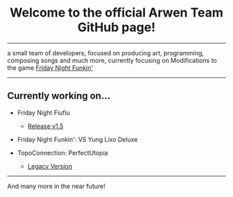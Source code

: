 <p align="center">
  <h1 align="center">Welcome to the official Arwen Team GitHub page!</h1>
</p>

------------------------
a small team of developers, focused on producing art, programming, composing songs and much more, currently focusing on Modifications to the game [Friday Night Funkin'](https://github.com/FunkinCrew/Funkin)

------------------------
## Currently working on...

* Friday Night Fiufiu
  * [Release v1.5](https://github.com/Arwen-Team/Friday-Night-Fiufiu-1.5)

* Friday Night Funkin': VS Yung Lixo Deluxe

* TopoConnection: PerfectUtopia
  * [Legacy Version](https://github.com/Arwen-Team/TopoConnection-Legacy)

------------------------
And many more in the near future!
